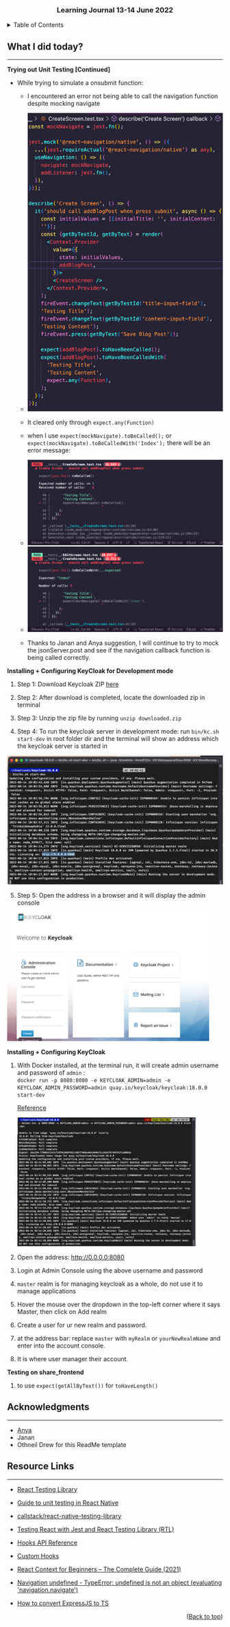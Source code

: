 <div id="top"></div>

<br />

<h3 align="center">Learning Journal 13-14 June 2022</h3>

<!-- TABLE OF CONTENTS -->
<details>
  <summary>Table of Contents</summary>
  <ul>
    <li><a href="#what-did-i-learn-today">What I did today?</a></li>
    <li><a href="#acknowledgments">Acknowledgments</a></li>
    <li><a href="#resource-links">Resource Links</a></li>
  </ul>
</details>

<!-- ABOUT THE PROJECT -->
## What I did today? ##
----
<!-- Type what you learnt here -->

<b>Trying out Unit Testing [Continued]</b>

  - While trying to simulate a onsubmit function:

    - I encountered an error not being able to call the navigation function despite mocking navigate

    - <img src = './img/errorTestingNavigation.png'/>

    - It cleared only through `expect.any(Function)`

    - when I use `expect(mockNavigate).toBeCalled();` or `expect(mockNavigate).toBeCalledWith('Index');` there will be an error message:

    - <img src='./img/errorMessageMockNavigate.png'/>

    - <img src='./img/errorMessageMockNavigate1.png'/>

    - Thanks to Janan and Anya suggestion, I will continue to try to mock the jsonServer.post and see if the navigation callback function is being called correctly.

<b>Installing + Configuring KeyCloak for Development mode</b>

  1. Step 1: Download Keycloak ZIP [here](https://www.keycloak.org/downloads)

  2. Step 2: After download is completed, locate the downloaded zip in terminal

  3. Step 3: Unzip the zip file by running `unzip downloaded.zip`

  4. Step 4: To run the keycloak server in development mode: run `bin/kc.sh start-dev` in root folder dir and the terminal will show an address which the keycloak server is started in
  <img src='./img/runningKeycloak.png' height = '300'/>

  5. Step 5: Open the address in a browser and it will display the admin console
  <img src = './img/keycloakAdminConsole.png' height='300'/>

<b>Installing + Configuring KeyCloak</b>

  1. With Docker installed, at the terminal run, it will create admin username and password of `admin` :  
  `docker run -p 8080:8080 -e KEYCLOAK_ADMIN=admin -e KEYCLOAK_ADMIN_PASSWORD=admin quay.io/keycloak/keycloak:18.0.0 start-dev`

      [Reference](https://www.keycloak.org/getting-started/getting-started-docker)
    
      <img src='./img/runKeycloakDocker.png' height ='300'/>
  
  2. Open the address: http://0.0.0.0:8080

  3. Login at Admin Console using the above username and password

  4. `master` realm is for managing keycloak as a whole, do not use it to manage applications

  5. Hover the mouse over the dropdown in the top-left corner where it says Master, then click on Add realm

  6. Create a user for ur new realm and password. 

  7. at the address bar: replace `master` with `myRealm` or `yourNewRealmName` and enter into the account console.

  8. It is where user manager their account.

<b>Testing on share_frontend</b>

  1. to use `expect(getAllByText())` for `toHaveLength()`

<!-- ACKNOWLEDGMENTS -->
## Acknowledgments ##
----
* [Anya](https://github.com/huanganya/react-native-starter)
* Janan
* Othneil Drew for this ReadMe template

<!-- Resource Links -->
## Resource Links ##
----

* [React Testing Library](https://testing-library.com/docs/react-testing-library/intro/)

* [Guide to unit testing in React Native](https://blog.logrocket.com/unit-testing-react-native/#:~:text=Jest%20provides%20the%20testing%20environment,or%20a%20native%20mobile%20environment.)

* [callstack/react-native-testing-library](https://github.com/callstack/react-native-testing-library)

* [Testing React with Jest and React Testing Library (RTL)](https://nlbsg.udemy.com/course/react-testing-library/learn/lecture/24418712#overview)

* [Hooks API Reference](https://reactjs.org/docs/hooks-reference.html)

* [Custom Hooks](https://reactjs.org/docs/hooks-custom.html)

* [React Context for Beginners – The Complete Guide (2021)](https://www.freecodecamp.org/news/react-context-for-beginners/#:~:text=React%20context%20caveats-,What%20is%20React%20context%3F,across%20our%20components%20more%20easily.)

* [Navigation undefined - TypeError: undefined is not an object (evaluating 'navigation.navigate')](https://stackoverflow.com/questions/66293379/navigation-undefined-typeerror-undefined-is-not-an-object-evaluating-naviga)

* [How to convert ExpressJS to TS](https://blog.phillipninan.com/how-to-convert-expressjs-to-typescript)

<p align="right">(<a href="#top">Back to top</a>)</p>

